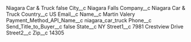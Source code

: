 <?xml version="1.0" encoding="UTF-8"?>
<CustomMetadata xmlns="http://soap.sforce.com/2006/04/metadata" xmlns:xsi="http://www.w3.org/2001/XMLSchema-instance" xmlns:xsd="http://www.w3.org/2001/XMLSchema">
    <label>Niagara Car &amp; Truck</label>
    <protected>false</protected>
    <values>
        <field>City__c</field>
        <value xsi:type="xsd:string">Niagara Falls</value>
    </values>
    <values>
        <field>Company__c</field>
        <value xsi:type="xsd:string">Niagara Car &amp; Truck</value>
    </values>
    <values>
        <field>Country__c</field>
        <value xsi:type="xsd:string">US</value>
    </values>
    <values>
        <field>Email__c</field>
        <value xsi:nil="true"/>
    </values>
    <values>
        <field>Name__c</field>
        <value xsi:type="xsd:string">Martin Valery</value>
    </values>
    <values>
        <field>Payment_Method_API_Name__c</field>
        <value xsi:type="xsd:string">niagara_car_truck</value>
    </values>
    <values>
        <field>Phone__c</field>
        <value xsi:nil="true"/>
    </values>
    <values>
        <field>Send_Title_to_Buyer__c</field>
        <value xsi:type="xsd:boolean">false</value>
    </values>
    <values>
        <field>State__c</field>
        <value xsi:type="xsd:string">NY</value>
    </values>
    <values>
        <field>Street1__c</field>
        <value xsi:type="xsd:string">7981 Crestview Drive</value>
    </values>
    <values>
        <field>Street2__c</field>
        <value xsi:nil="true"/>
    </values>
    <values>
        <field>Zip__c</field>
        <value xsi:type="xsd:string">14305</value>
    </values>
</CustomMetadata>
